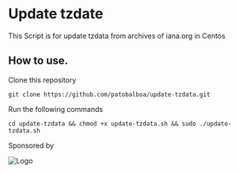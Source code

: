 # Update tzdate

This Script is for update tzdata from archives of iana.org in Centos

## How to use.

Clone this repository

```
git clone https://github.com/patobalboa/update-tzdata.git
```
Run the following commands
```
cd update-tzdata && chmod +x update-tzdata.sh && sudo ./update-tzdata.sh
```
Sponsored by

![Logo](https://www.codeplus.cl/wp-content/uploads/2022/06/codeplus_blanco_06.png)
